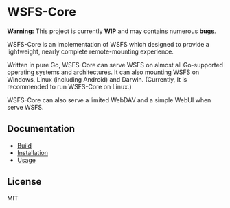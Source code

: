 # WSFS-Core

**Warning:** This project is currently **WIP** and may contains numerous **bugs**.

WSFS-Core is an implementation of WSFS which designed to provide a lightweight, nearly complete remote-mounting experience.

Written in pure Go, WSFS-Core can serve WSFS on almost all Go-supported operating systems and architectures. It can also mounting WSFS on Windows, Linux (including Android) and Darwin. (Currently, It is recommended to run WSFS-Core on Linux.)

WSFS-Core can also serve a limited WebDAV and a simple WebUI when serve WSFS.

## Documentation

- [Build](https://github.com/Kodecable/wsfs-core/blob/main/doc/build.md)
- [Installation](https://github.com/Kodecable/wsfs-core/blob/main/doc/installation.md)
- [Usage](https://github.com/Kodecable/wsfs-core/blob/main/doc/usage.md)

## License

MIT
